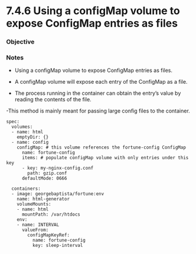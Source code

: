 # 7.4.6 Using a configMap volume to expose ConfigMap entries as files

### Objective

### Notes
- Using a configMap volume to expose ConfigMap entries as files.

- A configMap volume will expose each entry of the ConfigMap as a file.

- The process running in the container can obtain the entry’s value by reading the contents of the file.

-This method is mainly meant for passing large config files to the container.

```
spec:
  volumes:
  - name: html
    emptyDir: {}
  - name: config
    configMap: # this volume references the fortune-config ConfigMap
      name: fortune-config
      items: # populate configMap volume with only entries under this key
      - key: my-nginx-config.conf
        path: gzip.conf
      defaultMode: 0666

  containers:
  - image: georgebaptista/fortune:env
    name: html-generator
    volumeMounts:
    - name: html
      mountPath: /var/htdocs
    env:
    - name: INTERVAL
      valueFrom:
        configMapKeyRef:
          name: fortune-config
          key: sleep-interval
```
